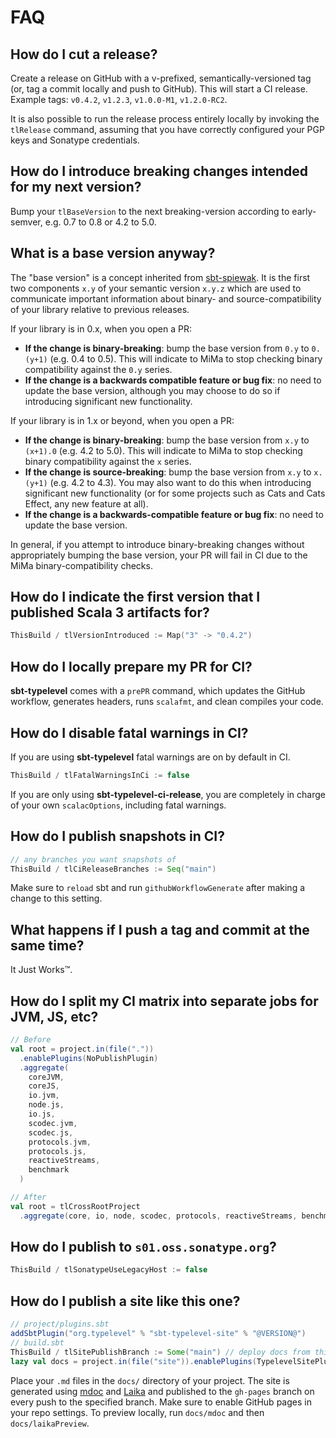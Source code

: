 # FAQ

## How do I cut a release?

Create a release on GitHub with a v-prefixed, semantically-versioned tag (or, tag a commit locally and push to GitHub). This will start a CI release. Example tags: `v0.4.2`, `v1.2.3`, `v1.0.0-M1`, `v1.2.0-RC2`. 

It is also possible to run the release process entirely locally by invoking the `tlRelease` command, assuming that you have correctly configured your PGP keys and Sonatype credentials.

## How do I introduce breaking changes intended for my next version?

Bump your `tlBaseVersion` to the next breaking-version according to early-semver, e.g. 0.7 to 0.8 or 4.2 to 5.0.

## What is a base version anyway?

The "base version" is a concept inherited from [sbt-spiewak](https://github.com/djspiewak/sbt-spiewak/blob/d689a5be2f3dba2c335b2be072870287fda701b8/versioning.md#compatibility-version). It is the first two components `x.y` of your semantic version `x.y.z` which are used to communicate important information about binary- and source-compatibility of your library relative to previous releases.

If your library is in 0.x, when you open a PR:

- **If the change is binary-breaking**: bump the base version from `0.y` to `0.(y+1)` (e.g. 0.4 to 0.5). This will indicate to MiMa to stop checking binary compatibility against the `0.y` series.
- **If the change is a backwards compatible feature or bug fix**: no need to update the base version, although you may choose to do so if introducing significant new functionality.

If your library is in 1.x or beyond, when you open a PR:

- **If the change is binary-breaking**: bump the base version from `x.y` to `(x+1).0` (e.g. 4.2 to 5.0). This will indicate to MiMa to stop checking binary compatibility against the `x` series.
- **If the change is source-breaking**: bump the base version from `x.y` to `x.(y+1)` (e.g. 4.2 to 4.3). You may also want to do this when introducing significant new functionality (or for some projects such as Cats and Cats Effect, any new feature at all).
- **If the change is a backwards-compatible feature or bug fix**: no need to update the base version.

In general, if you attempt to introduce binary-breaking changes without appropriately bumping the base version, your PR will fail in CI due to the MiMa binary-compatibility checks.

## How do I indicate the first version that I published Scala 3 artifacts for?

```scala
ThisBuild / tlVersionIntroduced := Map("3" -> "0.4.2")
```

## How do I locally prepare my PR for CI?

**sbt-typelevel** comes with a `prePR` command, which updates the GitHub workflow, generates headers, runs `scalafmt`, and clean compiles your code.

## How do I disable fatal warnings in CI?

If you are using **sbt-typelevel** fatal warnings are on by default in CI.

```scala
ThisBuild / tlFatalWarningsInCi := false
```

If you are only using **sbt-typelevel-ci-release**, you are completely in charge of your own `scalacOptions`, including fatal warnings.

## How do I publish snapshots in CI?

```scala
// any branches you want snapshots of
ThisBuild / tlCiReleaseBranches := Seq("main")
```

Make sure to `reload` sbt and run `githubWorkflowGenerate` after making a change to this setting.

## What happens if I push a tag and commit at the same time?

It Just Works™.

## How do I split my CI matrix into separate jobs for JVM, JS, etc?

```scala
// Before
val root = project.in(file("."))
  .enablePlugins(NoPublishPlugin)
  .aggregate(
    coreJVM,
    coreJS,
    io.jvm,
    node.js,
    io.js,
    scodec.jvm,
    scodec.js,
    protocols.jvm,
    protocols.js,
    reactiveStreams,
    benchmark
  )

// After
val root = tlCrossRootProject
  .aggregate(core, io, node, scodec, protocols, reactiveStreams, benchmark)
```

## How do I publish to `s01.oss.sonatype.org`?
```scala
ThisBuild / tlSonatypeUseLegacyHost := false
```

## How do I publish a site like this one?

```scala
// project/plugins.sbt
addSbtPlugin("org.typelevel" % "sbt-typelevel-site" % "@VERSION@")
// build.sbt
ThisBuild / tlSitePublishBranch := Some("main") // deploy docs from this branch
lazy val docs = project.in(file("site")).enablePlugins(TypelevelSitePlugin)
```

Place your `.md` files in the `docs/` directory of your project. The site is generated using [mdoc](https://scalameta.org/mdoc/) and [Laika](https://planet42.github.io/Laika/) and published to the `gh-pages` branch on every push to the specified branch. Make sure to enable GitHub pages in your repo settings. To preview locally, run `docs/mdoc` and then `docs/laikaPreview`.
